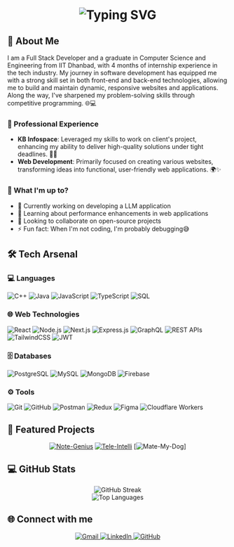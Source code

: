 <h1 align="center">
  <div align="center">
    <img src="https://readme-typing-svg.herokuapp.com?font=Fira+Code&weight=600&size=28&duration=4000&pause=1000&color=6A5ACD&center=true&vCenter=true&repeat=true&width=435&lines=Hi+👋+I'm+Neelansh;Full+Stack+Developer;Engineering Tomorrow" alt="Typing SVG" />
  </div>
</h1>

## 💫 About Me

I am a Full Stack Developer and a graduate in Computer Science and Engineering from IIT Dhanbad, with 4 months of internship experience in the tech industry. My journey in software development has equipped me with a strong skill set in both front-end and back-end technologies, allowing me to build and maintain dynamic, responsive websites and applications. Along the way, I've sharpened my problem-solving skills through competitive programming. 🌐💻

### 💼 Professional Experience
- **KB Infospace**: Leveraged my skills to work on client's project, enhancing my ability to deliver high-quality solutions under tight deadlines. 🏢🚀
- **Web Development**: Primarily focused on creating various websites, transforming ideas into functional, user-friendly web applications. 🌍✨

### 🌟 What I'm up to?
- 🔭 Currently working on developing a LLM application
- 🌱 Learning about performance enhancements in web applications
- 👯 Looking to collaborate on open-source projects
- ⚡ Fun fact: When I'm not coding, I'm probably debugging😅

## 🛠️ Tech Arsenal

### 💻 Languages
<div align="left">
  <img src="https://img.shields.io/badge/c%2B%2B-%2300599C.svg?style=for-the-badge&logo=c%2B%2B&logoColor=white" alt="C++" />
  <img src="https://img.shields.io/badge/java-%23F7DF1E.svg?style=for-the-badge&logo=java&logoColor=white" alt="Java" />
  <img src="https://img.shields.io/badge/javascript-%23323330.svg?style=for-the-badge&logo=javascript&logoColor=%23F7DF1E" alt="JavaScript" />
  <img src="https://img.shields.io/badge/typescript-%23007ACC.svg?style=for-the-badge&logo=typescript&logoColor=white" alt="TypeScript" />
  <img src="https://img.shields.io/badge/sql-%2300A2A1.svg?style=for-the-badge&logo=mysql&logoColor=white" alt="SQL" />
</div>

### 🌐 Web Technologies
<div align="left">
  <img src="https://img.shields.io/badge/react-%2320232a.svg?style=for-the-badge&logo=react&logoColor=%2361DAFB" alt="React" />
  <img src="https://img.shields.io/badge/node.js-6DA55F?style=for-the-badge&logo=node.js&logoColor=white" alt="Node.js" />
  <img src="https://img.shields.io/badge/next-black?style=for-the-badge&logo=next.js&logoColor=white" alt="Next.js" />
  <img src="https://img.shields.io/badge/express.js-%23404d59.svg?style=for-the-badge&logo=express&logoColor=white" alt="Express.js" />
  <img src="https://img.shields.io/badge/graphql-E10098?style=for-the-badge&logo=graphql&logoColor=white" alt="GraphQL" />
  <img src="https://img.shields.io/badge/rest%20apis-%23F7DF1E.svg?style=for-the-badge&logo=swagger&logoColor=white" alt="REST APIs" />
  <img src="https://img.shields.io/badge/tailwindcss-%2338B2AC.svg?style=for-the-badge&logo=tailwind-css&logoColor=white" alt="TailwindCSS" />
  <img src="https://img.shields.io/badge/jwt-%23000000.svg?style=for-the-badge&logo=jwt&logoColor=white" alt="JWT" />
</div>

### 🗄️ Databases
<div align="left">
  <img src="https://img.shields.io/badge/postgresql-%23316192.svg?style=for-the-badge&logo=postgresql&logoColor=white" alt="PostgreSQL" />
  <img src="https://img.shields.io/badge/mysql-%234ea94b.svg?style=for-the-badge&logo=mysql&logoColor=white" alt="MySQL" />
  <img src="https://img.shields.io/badge/mongodb-%234ea94b.svg?style=for-the-badge&logo=mongodb&logoColor=white" alt="MongoDB" />
  <img src="https://img.shields.io/badge/firebase-%23039BE5.svg?style=for-the-badge&logo=firebase" alt="Firebase" />
</div>

### ⚙️ Tools
<div align="left">
  <img src="https://img.shields.io/badge/git-%23F05032.svg?style=for-the-badge&logo=git&logoColor=white" alt="Git" />
  <img src="https://img.shields.io/badge/github-%23121011.svg?style=for-the-badge&logo=github&logoColor=white" alt="GitHub" />
  <img src="https://img.shields.io/badge/postman-%23FF6C37.svg?style=for-the-badge&logo=postman&logoColor=white" alt="Postman" />
  <img src="https://img.shields.io/badge/redux-%2343B02A.svg?style=for-the-badge&logo=redux&logoColor=white" alt="Redux" />
  <img src="https://img.shields.io/badge/figma-%23F24E1E.svg?style=for-the-badge&logo=figma&logoColor=white" alt="Figma" />
  <img src="https://img.shields.io/badge/cloudflare%20workers-%23148FF3.svg?style=for-the-badge&logo=cloudflare&logoColor=white" alt="Cloudflare Workers" />
</div>

## 🚀 Featured Projects

<div align="center">

[![Note-Genius](https://github-readme-stats.vercel.app/api/pin/?username=nerdyEther&repo=note-genius&theme=tokyonight)](https://note-genius99.vercel.app/)
[![Tele-Intelli](https://github-readme-stats.vercel.app/api/pin/?username=nerdyEther&repo=MoTv&theme=tokyonight)](https://github.com/nerdyEther/MoTv)
[![Mate-My-Dog](https://github-readme-stats.vercel.app/api/pin/?username=nerdyEther&repo=Hackfest-Project-SmartClass&theme=tokyonight)]

</div>

## 💻 GitHub Stats
<div align="center">

  <img src="https://github-readme-streak-stats.herokuapp.com/?user=nerdyEther&theme=tokyonight&hide_border=false" alt="GitHub Streak" /><br/>
  <img src="https://github-readme-stats.vercel.app/api/top-langs/?username=nerdyEther&theme=tokyonight&hide_border=false&include_all_commits=false&count_private=true&layout=compact" alt="Top Languages" />
</div>

## 🌐 Connect with me 
<div align="center">
  <a href="mailto:ether1926@gmail.com">
    <img src="https://img.shields.io/badge/Gmail-D14836?style=for-the-badge&logo=gmail&logoColor=white" alt="Gmail"/>
  </a>
  <a href="https://linkedin.com/in/neelansh-bansiwal-91b586237">
    <img src="https://img.shields.io/badge/LinkedIn-0077B5?style=for-the-badge&logo=linkedin&logoColor=white" alt="LinkedIn"/>
  </a>
  <a href="https://github.com/nerdyEther">
    <img src="https://img.shields.io/badge/GitHub-100000?style=for-the-badge&logo=github&logoColor=white" alt="GitHub"/>
  </a>
</div>


